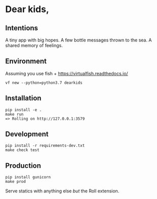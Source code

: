 # Dear kids,

## Intentions

A tiny app with big hopes.
A few bottle messages thrown to the sea.
A shared memory of feelings.


## Environment

Assuming you use fish + https://virtualfish.readthedocs.io/

```
vf new --python=python3.7 dearkids
```


## Installation

```
pip install -e .
make run
=> Rolling on http://127.0.0.1:3579
```


## Development

```
pip install -r requirements-dev.txt
make check test
```


## Production

```
pip install gunicorn
make prod
```

Serve statics with anything else *but* the Roll extension.

